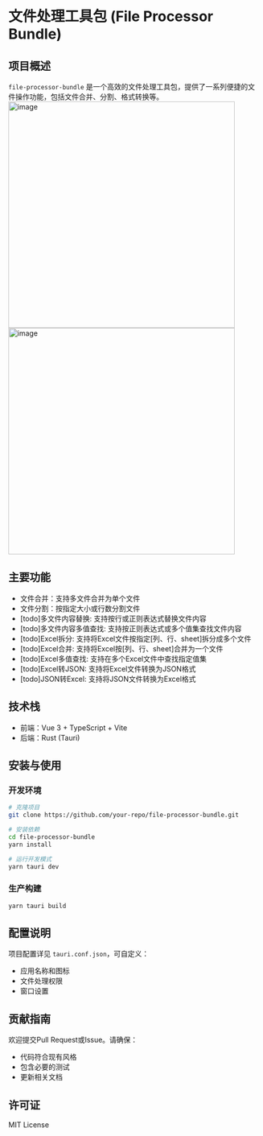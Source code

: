 # 文件处理工具包 (File Processor Bundle)

## 项目概述

`file-processor-bundle` 是一个高效的文件处理工具包，提供了一系列便捷的文件操作功能，包括文件合并、分割、格式转换等。
<img width="450" alt="image" src="https://github.com/user-attachments/assets/d9bfbba9-7fb9-4293-b93d-d98615a2f462" />
<img width="450" alt="image" src="https://github.com/user-attachments/assets/9f0248af-6beb-4701-b88a-6a0ada16f9c5" />

## 主要功能

- 文件合并：支持多文件合并为单个文件
- 文件分割：按指定大小或行数分割文件
- [todo]多文件内容替换: 支持按行或正则表达式替换文件内容
- [todo]多文件内容多值查找: 支持按正则表达式或多个值集查找文件内容
- [todo]Excel拆分: 支持将Excel文件按指定[列、行、sheet]拆分成多个文件
- [todo]Excel合并: 支持将Excel按[列、行、sheet]合并为一个文件
- [todo]Excel多值查找: 支持在多个Excel文件中查找指定值集
- [todo]Excel转JSON: 支持将Excel文件转换为JSON格式
- [todo]JSON转Excel: 支持将JSON文件转换为Excel格式

## 技术栈

- 前端：Vue 3 + TypeScript + Vite
- 后端：Rust (Tauri)

## 安装与使用

### 开发环境

```bash
# 克隆项目
git clone https://github.com/your-repo/file-processor-bundle.git

# 安装依赖
cd file-processor-bundle
yarn install

# 运行开发模式
yarn tauri dev
```

### 生产构建

```bash
yarn tauri build
```

## 配置说明

项目配置详见 `tauri.conf.json`，可自定义：
- 应用名称和图标
- 文件处理权限
- 窗口设置

## 贡献指南

欢迎提交Pull Request或Issue。请确保：
- 代码符合现有风格
- 包含必要的测试
- 更新相关文档

## 许可证

MIT License


